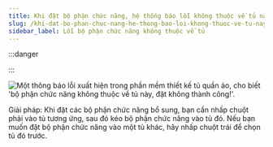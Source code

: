 ```yaml
---
title: Khi đặt bộ phận chức năng, hệ thống báo lỗi không thuộc về tủ này
slug: /khi-dat-bo-phan-chuc-nang-he-thong-bao-loi-khong-thuoc-ve-tu-nay
sidebar_label: Lỗi bộ phận chức năng không thuộc về tủ
---
```


:::danger

:::

![Một thông báo lỗi xuất hiện trong phần mềm thiết kế tủ quần áo, cho biết 'bộ phận chức năng không thuộc về tủ này, đặt không thành công!'.](https://storage.googleapis.com/jegavn_kb/images/335f6085-0a29-4da2-a289-93749a118809.png)

Giải pháp: Khi đặt các bộ phận chức năng bổ sung, bạn cần nhấp chuột phải vào tủ tương ứng, sau đó kéo bộ phận chức năng vào tủ đó. Nếu bạn muốn đặt bộ phận chức năng vào một tủ khác, hãy nhấp chuột trái để chọn tủ đó trước.